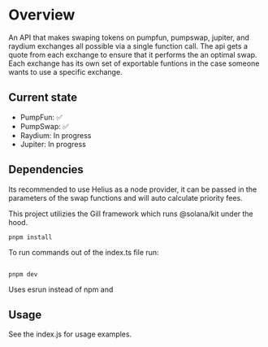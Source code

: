 # Overview

An API that makes swaping tokens on pumpfun, pumpswap, jupiter, and raydium exchanges all possible via a single function call. The api gets a quote from each exchange to ensure that it performs the an optimal swap. Each exchange has its own set of exportable funtions in the case someone wants to use a specific exchange.

## Current state

- PumpFun: ✅
- PumpSwap: ✅
- Raydium: In progress
- Jupiter: In progress

## Dependencies

Its recommended to use Helius as a node provider, it can be passed in the parameters of the swap functions and will auto calculate priority fees.

This project utilizies the Gill framework which runs @solana/kit under the hood.

```
pnpm install
```

To run commands out of the index.ts file run:

```

pnpm dev
```

Uses esrun instead of npm and

## Usage

See the index.js for usage examples.
